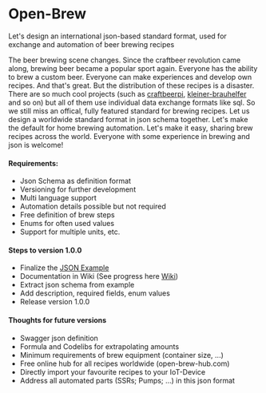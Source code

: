 # Open-Brew
Let's design an international json-based standard format, used for exchange and automation of beer brewing recipes

The beer brewing scene changes. Since the craftbeer revolution came along, brewing beer became a popular sport again. Everyone has the ability to brew a custom beer. Everyone can make experiences and develop own recipes. And that's great. But the distribution of these recipes is a disaster. There are so much cool projects (such as [craftbeerpi](https://github.com/Manuel83/craftbeerpi "Goto craftbeerpi"), [kleiner-brauhelfer](https://github.com/Gremmel/kleiner-brauhelfer "Goto kleiner-brauhelfer") and so on) but all of them use individual data exchange formats like sql. So we still miss an offical, fully featured standard for brewing recipes. Let us design a worldwide standard format in json schema together. Let's make the default for home brewing automation. Let's make it easy, sharing brew recipes across the world. Everyone with some experience in brewing and json is welcome! 

#### Requirements:
- Json Schema as definition format
- Versioning for further development
- Multi language support
- Automation details possible but not required
- Free definition of brew steps
- Enums for often used values
- Support for multiple units, etc.

#### Steps to version 1.0.0
- Finalize the [JSON Example](/v1.0.0/open-brew-1-0-0.example.json "JSON Example for Open Brew Version 1.0.0")
- Documentation in Wiki (See progress here [Wiki](https://github.com/SeeSharp7/Open-Brew/wiki))
- Extract json schema from example
- Add description, required fields, enum values
- Release version 1.0.0

#### Thoughts for future versions
- Swagger json definition
- Formula and Codelibs for extrapolating amounts
- Minimum requirements of brew equipment (container size, ...)
- Free online hub for all recipes worldwide (open-brew-hub.com)
- Directly import your favourite recipes to your IoT-Device
- Address all automated parts (SSRs; Pumps; ...) in this json format  
